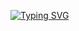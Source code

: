 <a href="https://git.io/typing-svg"><img src="https://readme-typing-svg.herokuapp.com?font=Young+Serif&weight=700&size=35&pause=1000&color=31971F&background=0E0D0D00&center=true&vCenter=true&random=false&width=435&lines=Hello+there..." alt="Typing SVG" /></a>